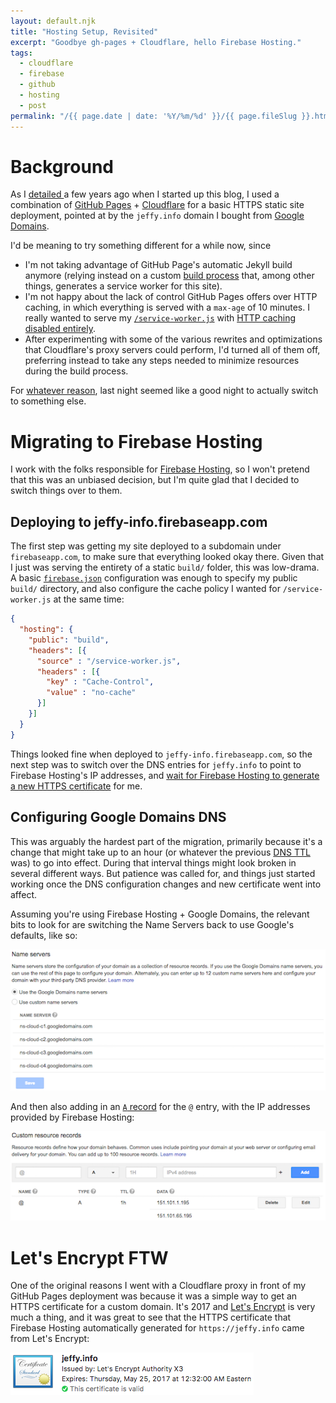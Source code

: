 ```yaml
---
layout: default.njk
title: "Hosting Setup, Revisited"
excerpt: "Goodbye gh-pages + Cloudflare, hello Firebase Hosting."
tags:
  - cloudflare
  - firebase
  - github
  - hosting
  - post
permalink: "/{{ page.date | date: '%Y/%m/%d' }}/{{ page.fileSlug }}.html"
---
```


# Background

As I [detailed ](https://jeffy.info/2014/11/28/hosting-setup.html)a few years ago when I started up this blog, I used a combination of [GitHub Pages](https://help.github.com/categories/github-pages-basics/) + [Cloudflare](https://www.cloudflare.com/) for a basic HTTPS static site deployment, pointed at by the `jeffy.info` domain I bought from [Google Domains](https://domains.google.com/registrar).

I'd be meaning to try something different for a while now, since

- I'm not taking advantage of GitHub Page's automatic Jekyll build anymore (relying instead on a custom [build process](https://github.com/jeffposnick/jeffposnick.github.io/blob/d0bfdf81b7f1ddc29a299d98919f506f5366182b/gulpfile.js) that, among other things, generates a service worker for this site).
- I'm not happy about the lack of control GitHub Pages offers over HTTP caching, in which everything is served with a `max-age` of 10 minutes. I really wanted to serve my [`/service-worker.js`](https://jeffy.info/service-worker.js) with [HTTP caching disabled entirely](http://stackoverflow.com/a/38854905/385997).
- After experimenting with some of the various rewrites and optimizations that Cloudflare's proxy servers could perform, I'd turned all of them off, preferring instead to take any steps needed to minimize resources during the build process.

For [whatever reason](https://blog.cloudflare.com/incident-report-on-memory-leak-caused-by-cloudflare-parser-bug/), last night seemed like a good night to actually switch to something else.

# Migrating to Firebase Hosting

I work with the folks responsible for [Firebase Hosting](https://firebase.google.com/docs/hosting/), so I won't pretend that this was an unbiased decision, but I'm quite glad that I decided to switch things over to them.

## Deploying to jeffy-info.firebaseapp.com

The first step was getting my site deployed to a subdomain under `firebaseapp.com`, to make sure that everything looked okay there. Given that I just was serving the entirety of a static `build/` folder, this was low-drama. A basic [`firebase.json`](https://github.com/jeffposnick/jeffposnick.github.io/blob/d0bfdf81b7f1ddc29a299d98919f506f5366182b/firebase.json) configuration was enough to specify my public `build/` directory, and also configure the cache policy I wanted for `/service-worker.js` at the same time:

```json
{
  "hosting": {
    "public": "build",
    "headers": [{
      "source" : "/service-worker.js",
      "headers" : [{
        "key" : "Cache-Control",
        "value" : "no-cache"
      }]
    }]
  }
}
```

Things looked fine when deployed to `jeffy-info.firebaseapp.com`, so the next step was to switch over the DNS entries for `jeffy.info` to point to Firebase Hosting's IP addresses, and [wait for Firebase Hosting to generate a new HTTPS certificate](https://firebase.google.com/docs/hosting/custom-domain#wait-for-ssl-certificate-provisioning) for me.

## Configuring Google Domains DNS

This was arguably the hardest part of the migration, primarily because it's a change that might take up to an hour (or whatever the previous [DNS TTL](https://en.wikipedia.org/wiki/Time_to_live#DNS_records) was) to go into effect. During that interval things might look broken in several different ways. But patience was called for, and things just started working once the DNS configuration changes and new certificate went into affect.

Assuming you're using Firebase Hosting + Google Domains, the relevant bits to look for are switching the Name Servers back to use Google's defaults, like so:

![Google Domains Name Servers](/static/images/2017-02-24/google-domain-name-servers.png)

And then also adding in an [`A` record](https://en.wikipedia.org/wiki/List_of_DNS_record_types) for the `@` entry, with the IP addresses provided by Firebase Hosting:

![A records](/static/images/2017-02-24/google-domain-a-records.png)

# Let's Encrypt FTW

One of the original reasons I went with a Cloudflare proxy in front of my GitHub Pages deployment was because it was a simple way to get an HTTPS certificate for a custom domain. It's 2017 and [Let's Encrypt](https://letsencrypt.org/) is very much a thing, and it was great to see that the HTTPS certificate that Firebase Hosting automatically generated for `https://jeffy.info` came from Let's Encrypt:

![Let's Encrypt HTTP certificate](/static/images/2017-02-24/lets-encrypt-cert.png)
